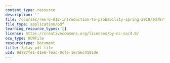 ```yaml
---
content_type: resource
description: ''
file: /courses/res-6-012-introduction-to-probability-spring-2018/9d787fe1d1e8feac0cfe1e7a6c4181de_1R4IzkWSNgI.pdf
file_type: application/pdf
learning_resource_types: []
license: https://creativecommons.org/licenses/by-nc-sa/4.0/
ocw_type: OCWFile
resourcetype: Document
title: 3play pdf file
uid: 9d787fe1-d1e8-feac-0cfe-1e7a6c4181de
---
```

